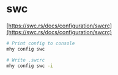 # swc

[https://swc.rs/docs/configuration/swcrc](https://swc.rs/docs/configuration/swcrc)

```bash
# Print config to console
mhy config swc

# Write .swcrc
mhy config swc -i
```

